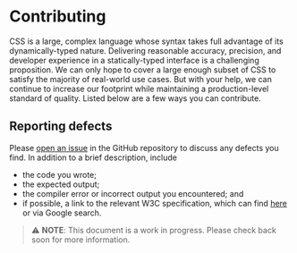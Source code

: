 Contributing
============

CSS is a large, complex language whose syntax takes full advantage of its dynamically-typed nature. Delivering reasonable accuracy, precision, and developer experience in a statically-typed interface is a challenging proposition. We can only hope to cover a large enough subset of CSS to satisfy the majority of real-world use cases. But with your help, we can continue to increase our footprint while maintaining a production-level standard of quality. Listed below are a few ways you can contribute.

Reporting defects
-----------------
Please [open an issue](https://github.com/nsaunders/purescript-tecton/issues/new) in the GitHub repository to discuss any defects you find. In addition to a brief description, include
* the code you wrote;
* the expected output;
* the compiler error or incorrect output you encountered; and
* if possible, a link to the relevant W3C specification, which can find [here](https://www.w3.org/TR/css-2021/) or via Google search.

> ⚠️ **NOTE**: This document is a work in progress. Please check back soon for more information.
